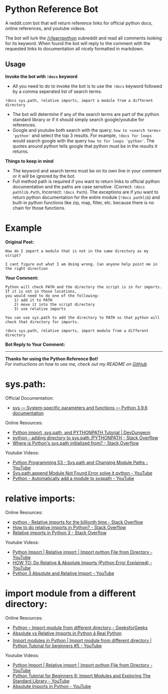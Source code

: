 # Python Reference Bot
A reddit.com bot that will return reference links for official python docs, online references, and youtube videos.  
  
The bot will lurk the [/r/learnpython](https://www.reddit.com/r/learnpython/) subreddit and read all comments looking for its keyword. When found the bot will reply to the comment with the requested links to documentation all nicely formatted in markdown.  
  
## Usage

**Invoke the bot with `!docs` keyword**  
- All you need to do to invoke the bot is to use the `!docs` keyword followed by a comma seperated list of search terms.  
```
!docs sys.path, relative imports, import a module from a different directory
```  
  
- The bot will determine if any of the search terms are part of the python standard library or if it should simply search google/youtube for references.  
- Google and youtube both search with the query: `how to <search terms> 'python'` and select the top 3 results. For example, `!docs for loops` would search google with the query `how to for loops 'python'`. The quotes around python tells google that python must be in the results it returns.  
  

  
**Things to keep in mind**  
- The keyword and search terms must be on its own line in your comment or it will be ignored by the bot.  
- Full method path is required if you want to return links to official python documentation and the paths are case sensitive. (Correct: `!docs pathlib.Path`, Incorrect: `!docs Path`). The exceptions are if you want to return python documentation for the entire module (`!docs pathlib`) and built-in python functions like zip, map, filter, etc. because there is no chain for those functions.  
    
# Example
  
**Original Post:**  
  
```
How do I import a module that is not in the same directory as my script?

I cant figure out what I am doing wrong. Can anyone help point me in the right direction
```

**Your Comment:**  
  
```
Python will check PATH and the directory the script is in for imports. If it is not in those locations,  
you would need to do one of the following:  
    1) add it to PATH  
    2) move it into the script directory  
    3) use relative imports  
  
You can use sys.path to add the directory to PATH so that python will check that directory for imports.  
  
!docs sys.path, relative imports, import module from a different directory  
```  
  
**Bot Reply to Your Comment:**  
  
---
**Thanks for using the Python Reference Bot!**  
*For instructions on how to use me, check out my README on [GitHub](https://github.com/trevormiller6/Py-Reference)*  
  
# sys.path:

Official Documentation:  
- [sys — System-specific parameters and functions — Python 3.9.6 documentation](https://docs.python.org/3/library/sys.html#sys.path)

Online Resources:  
- [Python import, sys.path, and PYTHONPATH Tutorial | DevDungeon](https://www.devdungeon.com/content/python-import-syspath-and-pythonpath-tutorial)  
- [python - adding directory to sys.path /PYTHONPATH - Stack Overflow](https://stackoverflow.com/questions/16114391/adding-directory-to-sys-path-pythonpath)  
- [Where is Python's sys.path initialized from? - Stack Overflow](https://stackoverflow.com/questions/897792/where-is-pythons-sys-path-initialized-from)

Youtube Videos:  
- [Python Programming 53 - Sys.path and Changing Module Paths - YouTube](https://www.youtube.com/watch?v=5z5nALNandM)  
- [Sys.path.append Module Not Found Error solve it python - YouTube](https://www.youtube.com/watch?v=-aWN9FYfkFA)  
- [Python - Automatically add a module to syspath - YouTube](https://www.youtube.com/watch?v=dmH1AyQQu8s)  
  
# relative imports:

Online Resources:  
- [python - Relative imports for the billionth time - Stack Overflow](https://stackoverflow.com/questions/14132789/relative-imports-for-the-billionth-time)  
- [How to do relative imports in Python? - Stack Overflow](https://stackoverflow.com/questions/72852/how-to-do-relative-imports-in-python)  
- [Relative imports in Python 3 - Stack Overflow](https://stackoverflow.com/questions/16981921/relative-imports-in-python-3)

Youtube Videos:  
- [Python Import | Relative import | Import python File from Directory - YouTube](https://www.youtube.com/watch?v=X1cwEKfRZJE)  
- [HOW TO: Do Relative & Absolute Imports (Python Error Explained) - YouTube](https://www.youtube.com/watch?v=nk7UWUKlfGM)  
- [Python 3 Absolute and Relative Import - YouTube](https://www.youtube.com/watch?v=plm3Rj3E9DA)  
  
# import module from a different directory:

Online Resources:  
- [Python – Import module from different directory - GeeksforGeeks](https://www.geeksforgeeks.org/python-import-module-from-different-directory/)  
- [Absolute vs Relative Imports in Python â Real Python](https://realpython.com/absolute-vs-relative-python-imports/)  
- [Import modules in Python | Import module from different directory | Python Tutorial for beginners #5 - YouTube](https://www.youtube.com/watch?v=HNChkuE6HyA)

Youtube Videos:  
- [Python Import | Relative import | Import python File from Directory - YouTube](https://www.youtube.com/watch?v=X1cwEKfRZJE)  
- [Python Tutorial for Beginners 9: Import Modules and Exploring The Standard Library - YouTube](https://www.youtube.com/watch?v=CqvZ3vGoGs0)  
- [Absolute Imports in Python - YouTube](https://www.youtube.com/watch?v=qK3S5KoaRIg)  